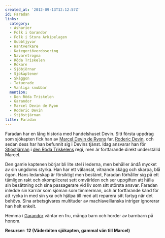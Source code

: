 ```yaml
---
created_at: '2012-09-13T12:12:57Z'
id: Faradan
links:
  category:
  - Asharier
  - Folk i Garandor
  - Folk i Stora Arkipelagen
  - Gubbtjyvar
  - Hantverkare
  - Kategoriöverdosering
  - Navaretrogna
  - Röda Triskelen
  - Rökare
  - Sjöbjörnar
  - Sjökaptener
  - Skäggon
  - Tatuerade
  - Vanliga snubbar
  mention:
  - Den Röda Triskelen
  - Garandor
  - Marcel Devin de Ryon
  - Roderic Devin
  - Stjöstjärnan
title: Faradan
---
```


Faradan har en lång historia med handelshuset Devin. Sitt första uppdrag som sjökapten fick han av
[Marcel Devin de Ryons] far, [Roderic Devin], och sedan dess har han befunnit sig i Devins tjänst.
Idag ansvarar han för [Stjöstjärnan] i [den Röda Triskelens] regi, men är fortfarande direkt
underställd Marcel.

Den gamle kaptenen börjar bli lite stel i lederna, men behåller ändå mycket av sin ungdoms styrka.
Han har ett välansat, vitnande skägg och skarpa, blå ögon. Hans ledarskap är försiktigt men bestämt,
Faradan förhåller sig på ett tämligen rakt och okomplicerat sett omvärlden och ser uppgiften att
hålla sin besättning och sina passagerare vid liv som sitt största ansvar. Faradan inledde sin
karriär som sjöman som timmerman, och är fortfarande känd för att rycka in med sin yxa och hjälpa
till med att reparera sitt fartyg när det behövs. Sina arbetsgivares multituder av machiavellianska
intriger ignorerar han helt enkelt.

Hemma i [Garandor] väntar en fru, många barn och horder av barnbarn på honom.

**Resurser: 12 (Väderbiten sjökapten, gammal vän till Marcel)** 

  [Marcel Devin de Ryons]: Marcel_Devin_de_Ryon
  [Roderic Devin]: Roderic_Devin
  [Stjöstjärnan]: Stjöstjärnan
  [den Röda Triskelens]: Den_Röda_Triskelen
  [Garandor]: Garandor